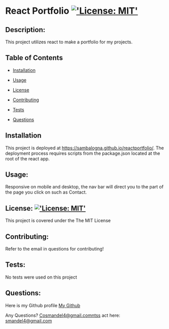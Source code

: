 # React Portfolio [!['License: MIT'](https://img.shields.io/badge/License-MIT-yellow.svg)](https://opensource.org/licenses/MIT) 

## Description:

This project utilizes react to make a portfolio for my projects. 
 
## Table of Contents

* [Installation](#Installation)

* [Usage](#Usage)

* [License](#License)

* [Contributing](#Contributing)

* [Tests](#Tests)

* [Questions](#Questions)

## Installation

This project is deployed at https://sambalogna.github.io/reactportfolio/. The deployment process requires scripts from the package.json located at the root of the react app.  

## Usage:

Responsive on mobile and desktop, the nav bar will direct you to the part of the page you click on such as Contact. 
 
## License: [!['License: MIT'](https://img.shields.io/badge/License-MIT-yellow.svg)](https://opensource.org/licenses/MIT)

This project is covered under the The MIT License 
 
## Contributing:

Refer to the email in questions for contributing! 
 
## Tests:

No tests were used on this project 
 
## Questions:

Here is my Github profile [My Github](https://github.com/Sambalogna)
 
Any Questions? Cosmandel4@gmail.comntss act here: smandel4@gmail.com

                            